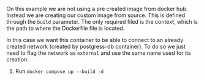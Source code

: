 On this example we are not using a pre created image from docker hub. Instead we are creating our custom image from source. This is defined through the `build` parameter. The only required filed is the context, which is the path to where the Dockerfile file is located.

In this case we want this container to be able to connect to an already created network (created by postgress-db container). To do so we just need to flag the network as `external` and use the same name used for its creation.

1. Run `docker compose up --build -d`